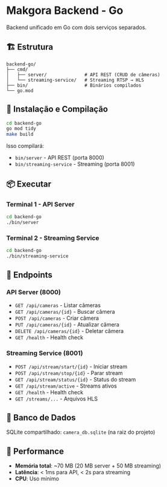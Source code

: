 # Makgora Backend - Go

Backend unificado em Go com dois serviços separados.

## 🏗️ Estrutura

```
backend-go/
├── cmd/
│   ├── server/              # API REST (CRUD de câmeras)
│   └── streaming-service/   # Streaming RTSP → HLS
├── bin/                     # Binários compilados
└── go.mod
```

## 🚀 Instalação e Compilação

```bash
cd backend-go
go mod tidy
make build
```

Isso compilará:
- `bin/server` - API REST (porta 8000)
- `bin/streaming-service` - Streaming (porta 8001)

## 📦 Executar

### Terminal 1 - API Server
```bash
cd backend-go
./bin/server
```

### Terminal 2 - Streaming Service
```bash
cd backend-go
./bin/streaming-service
```

## 📡 Endpoints

### API Server (8000)
- `GET /api/cameras` - Listar câmeras
- `GET /api/cameras/{id}` - Buscar câmera
- `POST /api/cameras` - Criar câmera
- `PUT /api/cameras/{id}` - Atualizar câmera
- `DELETE /api/cameras/{id}` - Deletar câmera
- `GET /health` - Health check

### Streaming Service (8001)
- `POST /api/stream/start/{id}` - Iniciar stream
- `POST /api/stream/stop/{id}` - Parar stream
- `GET /api/stream/status/{id}` - Status do stream
- `GET /api/stream/active` - Streams ativos
- `GET /health` - Health check
- `GET /streams/...` - Arquivos HLS

## 💾 Banco de Dados

SQLite compartilhado: `camera_db.sqlite` (na raiz do projeto)

## 🎯 Performance

- **Memória total**: ~70 MB (20 MB server + 50 MB streaming)
- **Latência**: < 1ms para API, < 2s para streaming
- **CPU**: Uso mínimo
